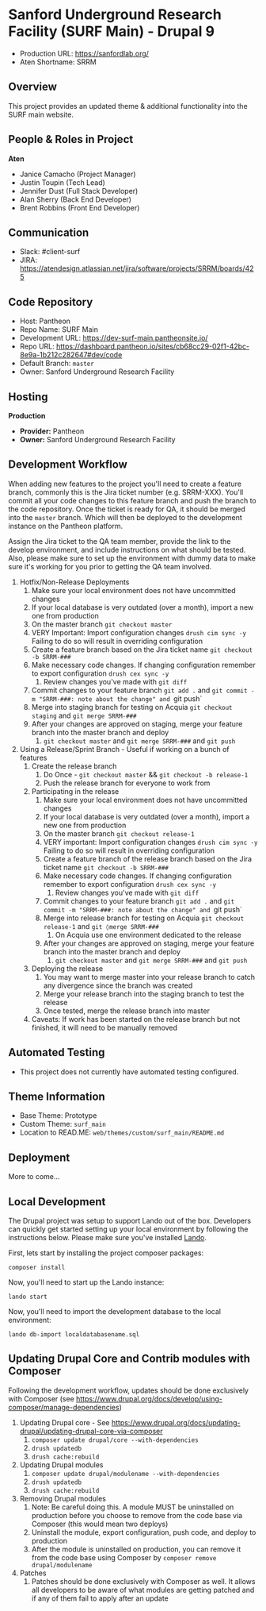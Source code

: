 # Sanford Underground Research Facility (SURF Main) - Drupal 9

- Production URL: https://sanfordlab.org/
- Aten Shortname: SRRM

## Overview

This project provides an updated theme & additional functionality into the SURF main website.

## People & Roles in Project

**Aten**

- Janice Camacho (Project Manager)
- Justin Toupin (Tech Lead)
- Jennifer Dust (Full Stack Developer)
- Alan Sherry (Back End Developer)
- Brent Robbins (Front End Developer)

## Communication

- Slack: #client-surf
- JIRA: https://atendesign.atlassian.net/jira/software/projects/SRRM/boards/425

## Code Repository

- Host: Pantheon
- Repo Name: SURF Main
- Development URL: https://dev-surf-main.pantheonsite.io/
- Repo URL: https://dashboard.pantheon.io/sites/cb68cc29-02f1-42bc-8e9a-1b212c282647#dev/code
- Default Branch: `master`
- Owner: Sanford Underground Research Facility

## Hosting

**Production**

- **Provider:** Pantheon
- **Owner:** Sanford Underground Research Facility

## Development Workflow

When adding new features to the project you'll need to create a feature branch, commonly this is the Jira ticket number (e.g. SRRM-XXX). You'll commit all your code changes to this feature branch and push the branch to the code repository. Once the ticket is ready for QA, it should be merged into the `master` branch. Which will then be deployed to the development instance on the Pantheon platform.

Assign the Jira ticket to the QA team member, provide the link to the develop environment, and include instructions on what should be tested. Also, please make sure to set up the environment with dummy data to make sure it's working for you prior to getting the QA team involved.

1. Hotfix/Non-Release Deployments
   1. Make sure your local environment does not have uncommitted changes
   2. If your local database is very outdated (over a month), import a new one from production
   3. On the master branch `git checkout master`
   4. VERY Important: Import configuration changes `drush cim sync -y` Failing to do so will result in overriding configuration
   5. Create a feature branch based on the Jira ticket name `git checkout -b SRRM-###`
   6. Make necessary code changes. If changing configuration remember to export configuration `drush cex sync -y`
      1. Review changes you've made with `git diff`
   7. Commit changes to your feature branch `git add .` and `git commit -m "SRRM-###: note about the change" and `git push`
   8. Merge into staging branch for testing on Acquia `git checkout staging` and `git merge SRRM-###`
   9. After your changes are approved on staging, merge your feature branch into the master branch and deploy
      1. `git checkout master` and `git merge SRRM-###` and `git push`
2. Using a Release/Sprint Branch - Useful if working on a bunch of features
   1. Create the release branch
      1. Do Once - `git checkout master` && `git checkout -b release-1`
      2. Push the release branch for everyone to work from
   2. Participating in the release
      1. Make sure your local environment does not have uncommitted changes
      2. If your local database is very outdated (over a month), import a new one from production
      3. On the master branch `git checkout release-1`
      4. VERY important: Import configuration changes `drush cim sync -y` Failing to do so will result in overriding configuration
      5. Create a feature branch of the release branch based on the Jira ticket name `git checkout -b SRRM-###`
      6. Make necessary code changes. If changing configuration remember to export configuration `drush cex sync -y`
         1. Review changes you've made with `git diff`
      7. Commit changes to your feature branch `git add .` and `git commit -m "SRRM-###: note about the change" and `git push`
      8. Merge into release branch for testing on Acquia `git checkout release-1` and `git ◊merge SRRM-###`
         1. On Acquia use one environment dedicated to the release
      9. After your changes are approved on staging, merge your feature branch into the master branch and deploy
         1. `git checkout master` and `git merge SRRM-###` and `git push`
   3. Deploying the release
      1. You may want to merge master into your release branch to catch any divergence since the branch was created
      2. Merge your release branch into the staging branch to test the release
      3. Once tested, merge the release branch into master
   4. Caveats: If work has been started on the release branch but not finished, it will need to be manually removed

## Automated Testing

- This project does not currently have automated testing configured.

## Theme Information

- Base Theme: Prototype
- Custom Theme: `surf_main`
- Location to READ.ME: `web/themes/custom/surf_main/README.md`

## Deployment

More to come...

## Local Development

The Drupal project was setup to support Lando out of the box. Developers can quickly get started setting up your local environment by following the instructions below. Please make sure you've installed [Lando](https://docs.lando.dev/basics/installation.html).

First, lets start by installing the project composer packages:

```
composer install
```

Now, you'll need to start up the Lando instance:

```
lando start
```

Now, you'll need to import the development database to the local environment:

```
lando db-import localdatabasename.sql
```

## Updating Drupal Core and Contrib modules with Composer

Following the development workflow, updates should be done exclusively with Composer (see https://www.drupal.org/docs/develop/using-composer/manage-dependencies)

1. Updating Drupal core - See https://www.drupal.org/docs/updating-drupal/updating-drupal-core-via-composer
   1. `composer update drupal/core --with-dependencies`
   2. `drush updatedb`
   3. `drush cache:rebuild`
2. Updating Drupal modules
   1. `composer update drupal/modulename --with-dependencies`
   2. `drush updatedb`
   3. `drush cache:rebuild`
3. Removing Drupal modules
   1. Note: Be careful doing this. A module MUST be uninstalled on production before you choose to remove from the code base via Composer (this would mean two deploys)
   2. Uninstall the module, export configuration, push code, and deploy to production
   3. After the module is uninstalled on production, you can remove it from the code base using Composer by `composer remove drupal/modulename`
4. Patches
   1. Patches should be done exclusively with Composer as well. It allows all developers to be aware of what modules are getting patched and if any of them fail to apply after an update
